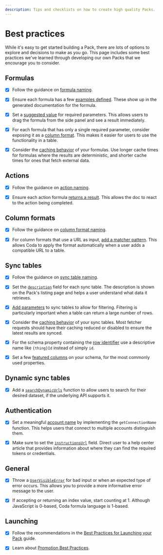 ```yaml
---
description: Tips and checklists on how to create high quality Packs.
---
```


# Best practices

While it's easy to get started building a Pack, there are lots of options to explore and decisions to make as you go. This page includes some best practices we've learned through developing our own Packs that we encourage you to consider.


## Formulas

- [x] Follow the guidance on [formula naming][formulas_naming].
- [x] Ensure each formula has a few [examples defined][formulas_examples]. These show up in the generated documentation for the formula.
- [x] Set a [suggested value][parameter_suggested_value] for required parameters. This allows users to drag the formula from the side panel and see a result immediately.
- [x] For each formula that has only a single required parameter, consider exposing it as a [column format][column_formats]. This makes it easier for users to use the functionality in a table.
- [x] Consider the [caching behavior][formulas_caching] of your formulas. Use longer cache times for formulas where the results are deterministic, and shorter cache times for ones that fetch external data.


## Actions

- [x] Follow the guidance on [action naming][actions_naming].
- [x] Ensure each action formula [returns a result][actions_result]. This allows the doc to react to the action being completed.


## Column formats

- [x] Follow the guidance on [column format naming][column_formats_naming].
- [x] For column formats that use a URL as input, [add a matcher pattern][column_formats_matchers]. This allows Coda to apply the format automatically when a user adds a compatible URL to a table.


## Sync tables

- [x] Follow the guidance on [sync table naming][sync_tables_naming].
- [x] Set the [`description`][SyncTableOptions.description] field for each sync table. The description is shown on the Pack's listing page and helps a user understand what data it retrieves.
- [x] [Add parameters][sync_tables_parameters] to sync tables to allow for filtering. Filtering is particularly important when a table can return a large number of rows.
- [x] Consider the [caching behavior][sync_tables_caching] of your sync tables. Most fetcher requests should have their caching reduced or disabled to ensure the latest results are synced.
- [x] For the schema property containing the [row identifier][schemas_row_identifier] use a descriptive name like `{thing}Id` instead of simply `id`.
- [x] Set a few [featured columns][schemas_featured_columns] on your schema, for the most commonly used properties.


## Dynamic sync tables

- [x] Add a [`searchDynamicUrls`][dyanmic_sync_tables_search] function to allow users to search for their desired dataset, if the underlying API supports it.


## Authentication

- [x] Set a meaningful [account name][auth_name] by implementing the `getConnectionName` function. This helps users that connect to multiple accounts distinguish them.
- [x] Make sure to set the [`instructionsUrl`][instructionsUrl] field. Direct user to a help center article that provides information about where they can find the required tokens or credentials.


## General

- [x] Throw a [`UserVisibleError`][UserVisibleError] for bad input or when an expected type of error occurs. This allows you to provide a more informative error message to the user.
- [x] If accepting or returning an index value, start counting at 1. Although JavaScript is 0-based, Coda formula language is 1-based.


## Launching

- [x] Follow the recommendations in the [Best Practices for Launching your Pack][launching] guide.
- [x] Learn about [Promotion Best Practices][promotion].



[formulas_naming]: blocks/formulas.md#naming
[formulas_caching]: blocks/formulas.md#caching
[actions_naming]: blocks/actions.md#naming
[actions_result]: blocks/actions.md#results
[column_formats]: blocks/column-formats.md
[column_formats_naming]: blocks/column-formats.md#naming
[column_formats_matchers]: blocks/column-formats.md#matchers
[sync_tables_naming]: blocks/sync-tables/index.md#naming
[sync_tables_caching]: blocks/sync-tables/index.md#caching
[sync_tables_parameters]: blocks/sync-tables/index.md#parameters
[dyanmic_sync_tables_search]: blocks/sync-tables/dynamic.md#search
[formulas_examples]: blocks/formulas.md#examples
[parameter_suggested_value]: basics/parameters/index.md#suggested-values
[instructionsUrl]: ../reference/sdk/interfaces/core.BaseAuthentication.md#instructionsurl
[UserVisibleError]: ../reference/sdk/classes/core.UserVisibleError.md
[SyncTableOptions.description]: ../reference/sdk/interfaces/core.SyncTableOptions.md#description
[launching]: https://coda.io/@joebauer/best-practices-for-launching-your-pack
[promotion]: https://coda.io/@hector/promotion-best-practices
[schemas_row_identifier]: advanced/schemas.md#row-identifier
[schemas_featured_columns]: advanced/schemas.md#featured-columns
[auth_name]: basics/authentication/index.md#name
